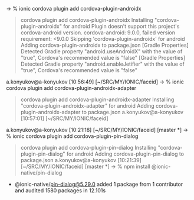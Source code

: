-> % ionic cordova plugin add cordova-plugin-androidx 
> cordova plugin add cordova-plugin-androidx
Installing "cordova-plugin-androidx" for android
Plugin doesn't support this project's cordova-android version. cordova-android: 9.0.0, failed version requirement: <9.0.0
Skipping 'cordova-plugin-androidx' for android
Adding cordova-plugin-androidx to package.json
[Gradle Properties] Detected Gradle property "android.useAndroidX" with the value of "true", Cordova's recommended value is "false"
[Gradle Properties] Detected Gradle property "android.enableJetifier" with the value of "true", Cordova's recommended value is "false"

a.konyukov@a-konyukov [10:56:49] [~/SRC/MY/IONIC/faceid]
-> % ionic cordova plugin add cordova-plugin-androidx-adapter
> cordova plugin add cordova-plugin-androidx-adapter
Installing "cordova-plugin-androidx-adapter" for android
Adding cordova-plugin-androidx-adapter to package.json
a.konyukov@a-konyukov [10:57:01] [~/SRC/MY/IONIC/faceid]


a.konyukov@a-konyukov [10:21:18] [~/SRC/MY/IONIC/faceid] [master *]
-> % ionic cordova plugin add cordova-plugin-pin-dialog
> cordova plugin add cordova-plugin-pin-dialog
Installing "cordova-plugin-pin-dialog" for android
Adding cordova-plugin-pin-dialog to package.json
a.konyukov@a-konyukov [10:21:39] [~/SRC/MY/IONIC/faceid] [master *]
-> % npm install @ionic-native/pin-dialog
+ @ionic-native/pin-dialog@5.29.0
added 1 package from 1 contributor and audited 1580 packages in 12.101s

